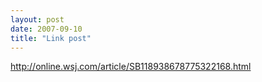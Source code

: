 ```yaml
---
layout: post
date: 2007-09-10
title: "Link post"
---
```

<http://online.wsj.com/article/SB118938678775322168.html>

